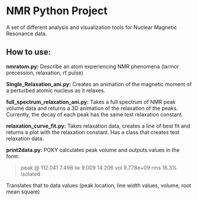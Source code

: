 # NMR Python Project

A set of different analysis and visualization tools for Nuclear Magnetic 
Resonance data. 

## How to use:

**nmratom.py:** Describe an atom experiencing NMR 
phenomena (larmor precession, relaxation, rf pulse)

**Single_Relaxation_ani.py:** Creates an animation of the magnetic 
moment of a perturbed atomic nucleus as it relaxes.

**full_spectrum_relaxation_ani.py:** Takes a full spectrum of NMR 
peak volume data and returns a 3D animation of the relaxation of the 
peaks. Currently, the decay of each peak has the same test relaxation 
constant. 

**relaxation_curve_fit.py:** Takes relaxation data, creates a line
of best fit and returns a plot with the relaxation constant. Has a 
class that creates test relaxation data. 

**print2data.py:** POKY calculates peak volume and outputs 
values in the form:
>peak @ 112.041  7.498 lw  9.009 14.206 vol 9.778e+09 rms 16.3%
Isolated

Translates that to data values (peak location, line width values, volume, root mean square)
